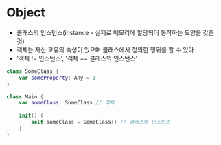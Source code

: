 # Object
- 클래스의 인스턴스(instance - 실제로 메모리에 할당되어 동작하는 모양을 갖춘 것)
- 객체는 자신 고유의 속성이 있으며 클래스에서 정의한 행위를 할 수 있다
- '객체 != 인스턴스', '객체 == 클래스의 인스턴스'

```swift
class SomeClass {
    var someProperty: Any = 1
}

class Main {
    var someClass: SomeClass // 객체
  
    init() {
        self.someClass = SomeClass() // 클래스의 인스턴스
    }
}
```
